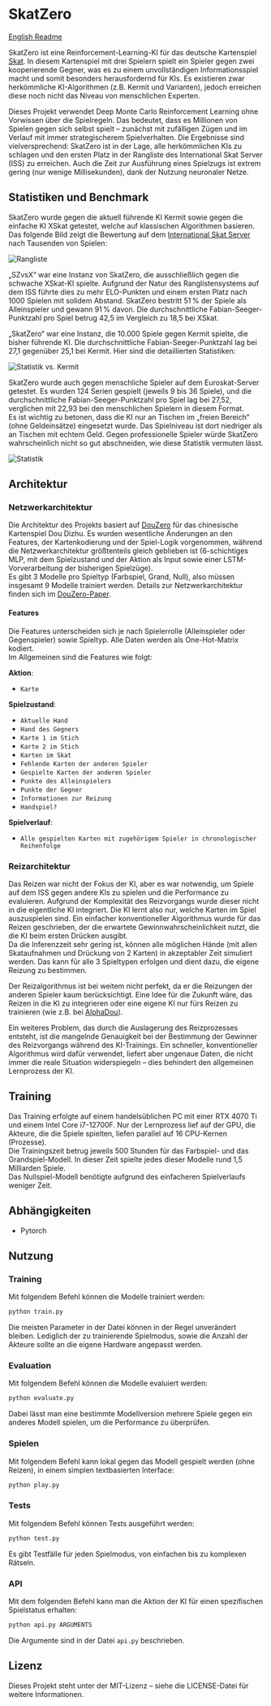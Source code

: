# SkatZero

[English Readme](README.md)

SkatZero ist eine Reinforcement-Learning-KI für das deutsche Kartenspiel [Skat](https://de.wikipedia.org/wiki/Skat). In diesem Kartenspiel mit drei Spielern spielt ein Spieler gegen zwei kooperierende Gegner, was es zu einem unvollständigen Informationsspiel macht und somit besonders herausfordernd für KIs. Es existieren zwar herkömmliche KI-Algorithmen (z.B. Kermit und Varianten), jedoch erreichen diese noch nicht das Niveau von menschlichen Experten.  

Dieses Projekt verwendet Deep Monte Carlo Reinforcement Learning ohne Vorwissen über die Spielregeln. Das bedeutet, dass es Millionen von Spielen gegen sich selbst spielt – zunächst mit zufälligen Zügen und im Verlauf mit immer strategischerem Spielverhalten. Die Ergebnisse sind vielversprechend: SkatZero ist in der Lage, alle herkömmlichen KIs zu schlagen und den ersten Platz in der Rangliste des International Skat Server (ISS) zu erreichen. Auch die Zeit zur Ausführung eines Spielzugs ist extrem gering (nur wenige Millisekunden), dank der Nutzung neuronaler Netze.

## Statistiken und Benchmark

SkatZero wurde gegen die aktuell führende KI Kermit sowie gegen die einfache KI XSkat getestet, welche auf klassischen Algorithmen basieren. Das folgende Bild zeigt die Bewertung auf dem [International Skat Server](https://skatgame.net/mburo/iss-ratings.html) nach Tausenden von Spielen:

![Rangliste](img/rating.png)

„SZvsX“ war eine Instanz von SkatZero, die ausschließlich gegen die schwache XSkat-KI spielte. Aufgrund der Natur des Ranglistensystems auf dem ISS führte dies zu mehr ELO-Punkten und einem ersten Platz nach 1000 Spielen mit solidem Abstand. SkatZero bestritt 51 % der Spiele als Alleinspieler und gewann 91 % davon. Die durchschnittliche Fabian-Seeger-Punktzahl pro Spiel betrug 42,5 im Vergleich zu 18,5 bei XSkat.  

„SkatZero“ war eine Instanz, die 10.000 Spiele gegen Kermit spielte, die bisher führende KI. Die durchschnittliche Fabian-Seeger-Punktzahl lag bei 27,1 gegenüber 25,1 bei Kermit. Hier sind die detaillierten Statistiken:

![Statistik vs. Kermit](img/vskermit.png)

SkatZero wurde auch gegen menschliche Spieler auf dem Euroskat-Server getestet. Es wurden 124 Serien gespielt (jeweils 9 bis 36 Spiele), und die durchschnittliche Fabian-Seeger-Punktzahl pro Spiel lag bei 27,52, verglichen mit 22,93 bei den menschlichen Spielern in diesem Format.  
Es ist wichtig zu betonen, dass die KI nur an Tischen im „freien Bereich“ (ohne Geldeinsätze) eingesetzt wurde. Das Spielniveau ist dort niedriger als an Tischen mit echtem Geld. Gegen professionelle Spieler würde SkatZero wahrscheinlich nicht so gut abschneiden, wie diese Statistik vermuten lässt.

![Statistik](img/statistic.png)

## Architektur

### Netzwerkarchitektur

Die Architektur des Projekts basiert auf [DouZero](https://github.com/kwai/DouZero) für das chinesische Kartenspiel Dou Dizhu. Es wurden wesentliche Änderungen an den Features, der Kartenkodierung und der Spiel-Logik vorgenommen, während die Netzwerkarchitektur größtenteils gleich geblieben ist (6-schichtiges MLP, mit dem Spielzustand und der Aktion als Input sowie einer LSTM-Vorverarbeitung der bisherigen Spielzüge).  
Es gibt 3 Modelle pro Spieltyp (Farbspiel, Grand, Null), also müssen insgesamt 9 Modelle trainiert werden. Details zur Netzwerkarchitektur finden sich im [DouZero-Paper](https://arxiv.org/pdf/2106.06135).

#### Features

Die Features unterscheiden sich je nach Spielerrolle (Alleinspieler oder Gegenspieler) sowie Spieltyp. Alle Daten werden als One-Hot-Matrix kodiert.  
Im Allgemeinen sind die Features wie folgt:

**Aktion**:
- `Karte`

**Spielzustand**:
- `Aktuelle Hand`
- `Hand des Gegners`
- `Karte 1 im Stich`
- `Karte 2 im Stich`
- `Karten im Skat`
- `Fehlende Karten der anderen Spieler`
- `Gespielte Karten der anderen Spieler`
- `Punkte des Alleinspielers`
- `Punkte der Gegner`
- `Informationen zur Reizung`
- `Handspiel?`

**Spielverlauf**:
- `Alle gespielten Karten mit zugehörigem Spieler in chronologischer Reihenfolge`

### Reizarchitektur

Das Reizen war nicht der Fokus der KI, aber es war notwendig, um Spiele auf dem ISS gegen andere KIs zu spielen und die Performance zu evaluieren. Aufgrund der Komplexität des Reizvorgangs wurde dieser nicht in die eigentliche KI integriert. Die KI lernt also nur, welche Karten im Spiel auszuspielen sind. Ein einfacher konventioneller Algorithmus wurde für das Reizen geschrieben, der die erwartete Gewinnwahrscheinlichkeit nutzt, die die KI beim ersten Drücken ausgibt.  
Da die Inferenzzeit sehr gering ist, können alle möglichen Hände (mit allen Skataufnahmen und Drückung von 2 Karten) in akzeptabler Zeit simuliert werden. Das kann für alle 3 Spieltypen erfolgen und dient dazu, die eigene Reizung zu bestimmen.  

Der Reizalgorithmus ist bei weitem nicht perfekt, da er die Reizungen der anderen Spieler kaum berücksichtigt. Eine Idee für die Zukunft wäre, das Reizen in die KI zu integrieren oder eine eigene KI nur fürs Reizen zu trainieren (wie z.B. bei [AlphaDou](https://arxiv.org/abs/2407.10279)).  

Ein weiteres Problem, das durch die Auslagerung des Reizprozesses entsteht, ist die mangelnde Genauigkeit bei der Bestimmung der Gewinner des Reizvorgangs während des KI-Trainings. Ein schneller, konventioneller Algorithmus wird dafür verwendet, liefert aber ungenaue Daten, die nicht immer die reale Situation widerspiegeln – dies behindert den allgemeinen Lernprozess der KI.

## Training

Das Training erfolgte auf einem handelsüblichen PC mit einer RTX 4070 Ti und einem Intel Core i7-12700F. Nur der Lernprozess lief auf der GPU, die Akteure, die die Spiele spielten, liefen parallel auf 16 CPU-Kernen (Prozesse).  
Die Trainingszeit betrug jeweils 500 Stunden für das Farbspiel- und das Grandspiel-Modell. In dieser Zeit spielte jedes dieser Modelle rund 1,5 Milliarden Spiele.  
Das Nullspiel-Modell benötigte aufgrund des einfacheren Spielverlaufs weniger Zeit.

## Abhängigkeiten

- Pytorch

## Nutzung

### Training

Mit folgendem Befehl können die Modelle trainiert werden:  

```sh
python train.py
```

Die meisten Parameter in der Datei können in der Regel unverändert bleiben. Lediglich der zu trainierende Spielmodus, sowie die Anzahl der Akteure sollte an die eigene Hardware angepasst werden.

### Evaluation

Mit folgendem Befehl können die Modelle evaluiert werden:

```sh
python evaluate.py
```

Dabei lässt man eine bestimmte Modellversion mehrere Spiele gegen ein anderes Modell spielen, um die Performance zu überprüfen.

### Spielen

Mit folgendem Befehl kann lokal gegen das Modell gespielt werden (ohne Reizen), in einem simplen textbasierten Interface:

```sh
python play.py
```

### Tests

Mit folgendem Befehl können Tests ausgeführt werden:

```sh
python test.py
```

Es gibt Testfälle für jeden Spielmodus, von einfachen bis zu komplexen Rätseln.

### API

Mit dem folgenden Befehl kann man die Aktion der KI für einen spezifischen Spielstatus erhalten:
```sh
python api.py ARGUMENTS
```

Die Argumente sind in der Datei `api.py` beschrieben.

## Lizenz

Dieses Projekt steht unter der MIT-Lizenz – siehe die LICENSE-Datei für weitere Informationen.